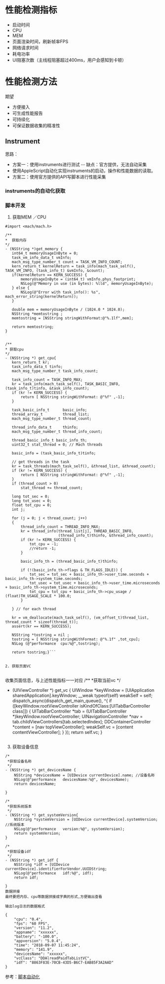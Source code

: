 # 性能检测指标
* 启动时间
* CPU
* MEM
* 页面渲染时间，刷新帧率FPS
* 网络请求时间
* 耗电功率
* UI阻塞次数（主线程阻塞超过400ms，用户会感知到卡顿）

# 性能检测方法
期望

* 方便接入
* 可生成性能报告
* 可持续化
* 可保证数据收集的精准性

## Instrument


思路： 
 
 * 方案一：使用instruments进行测试 -- 缺点：官方提供，无法自动采集
  * 使用AppleScript自动化实现instruments的启动，操作和性能数据的读取。  
 * 方案二：使用官方提供的API写脚本进行性能采集

 ### instruments的自动化获取
 
 ### 脚本开发 
 
 1. 获取MEM ／CPU

 ``` 
 #import <mach/mach.h>

/**
 *  获取内存
 */
- (NSString *)get_memory {
    int64_t memoryUsageInByte = 0;
    task_vm_info_data_t vmInfo;
    mach_msg_type_number_t count = TASK_VM_INFO_COUNT;
    kern_return_t kernelReturn = task_info(mach_task_self(), TASK_VM_INFO, (task_info_t) &vmInfo, &count);
    if(kernelReturn == KERN_SUCCESS) {
        memoryUsageInByte = (int64_t) vmInfo.phys_footprint;
        NSLog(@"Memory in use (in bytes): %lld", memoryUsageInByte);
    } else {
        NSLog(@"Error with task_info(): %s", mach_error_string(kernelReturn));
    }

    double mem = memoryUsageInByte / (1024.0 * 1024.0);
    NSString *memtostring ;
    memtostring = [NSString stringWithFormat:@"%.1lf",mem];

    return memtostring;
}


/**
 * 获取cpu
 */
- (NSString *) get_cpu{
    kern_return_t kr;
    task_info_data_t tinfo;
    mach_msg_type_number_t task_info_count;

    task_info_count = TASK_INFO_MAX;
    kr = task_info(mach_task_self(), TASK_BASIC_INFO, (task_info_t)tinfo, &task_info_count);
    if (kr != KERN_SUCCESS) {
        return [ NSString stringWithFormat: @"%f" ,-1];
    }

    task_basic_info_t      basic_info;
    thread_array_t         thread_list;
    mach_msg_type_number_t thread_count;

    thread_info_data_t     thinfo;
    mach_msg_type_number_t thread_info_count;

    thread_basic_info_t basic_info_th;
    uint32_t stat_thread = 0; // Mach threads

    basic_info = (task_basic_info_t)tinfo;

    // get threads in the task
    kr = task_threads(mach_task_self(), &thread_list, &thread_count);
    if (kr != KERN_SUCCESS) {
        return [ NSString stringWithFormat: @"%f" ,-1];
    }
    if (thread_count > 0)
        stat_thread += thread_count;

    long tot_sec = 0;
    long tot_usec = 0;
    float tot_cpu = 0;
    int j;

    for (j = 0; j < thread_count; j++)
    {
        thread_info_count = THREAD_INFO_MAX;
        kr = thread_info(thread_list[j], THREAD_BASIC_INFO,
                         (thread_info_t)thinfo, &thread_info_count);
        if (kr != KERN_SUCCESS) {
            tot_cpu = -1;
            //return -1;
        }

        basic_info_th = (thread_basic_info_t)thinfo;

        if (!(basic_info_th->flags & TH_FLAGS_IDLE)) {
            tot_sec = tot_sec + basic_info_th->user_time.seconds + basic_info_th->system_time.seconds;
            tot_usec = tot_usec + basic_info_th->user_time.microseconds + basic_info_th->system_time.microseconds;
            tot_cpu = tot_cpu + basic_info_th->cpu_usage / (float)TH_USAGE_SCALE * 100.0;
        }

    } // for each thread

    kr = vm_deallocate(mach_task_self(), (vm_offset_t)thread_list, thread_count * sizeof(thread_t));
    assert(kr == KERN_SUCCESS);

    NSString *tostring = nil ;
    tostring = [ NSString stringWithFormat: @"%.1f" ,tot_cpu];
    NSLog (@"performance  cpu:%@",tostring);

    return tostring;}```
    
  
 2. 获取页面VC
  
  ```
   收集页面信息，与上述性能指标一一对应
   /**
 *获取当前vc
 */
 - (UIViewController *) get_vc {
    UIWindow *keyWindow = [UIApplication sharedApplication].keyWindow;
    __weak typeof(self) weakSelf = self;
    dispatch_async(dispatch_get_main_queue(), ^{
        if ([keyWindow.rootViewController isKindOfClass:[UITabBarController class]]) {
            UITabBarController *tab = (UITabBarController *)keyWindow.rootViewController;
            UINavigationController *nav = tab.childViewControllers[tab.selectedIndex];
            DDContainerController *content = [nav topViewController];
            weakSelf.vc = [content contentViewController];
        }
    });
    return self.vc;
}
  
   ``` 

3. 获取设备信息

```
/*
 *获取设备名称
 */
- (NSString *) get_devicesName {
    NSString *devicesName = [UIDevice currentDevice].name; //设备名称
    NSLog(@"performance   devicesName:%@", devicesName);
    return devicesName;

}

/*
 *获取系统版本
 */
- (NSString *) get_systemVersion{
    NSString *systemVersion = [UIDevice currentDevice].systemVersion; //系统版本
    NSLog(@"performance   version:%@", systemVersion);
    return systemVersion;
}

/*
 *获取设备idf
 */
- (NSString *) get_idf {
    NSString *idf = [UIDevice currentDevice].identifierForVendor.UUIDString;
    NSLog(@"performance   idf:%@", idf);
    return idf;

}
数据拼接
最终要把内存、cpu等数据拼接成字典的形式,方便输出查看

输出log日志的数据格式

{
    "cpu": "0.4",
    "fps": "60 FPS",
    "version": "11.2",
    "appname": "xxxxxx",
    "battery": "-100.0",
    "appversion": "5.0.4",
    "time": "2018-09-07 11:45:24",
    "memory": "141.9",
    "devicesName": "xxxxxx",
    "vcClass": "DDAlreadPaidTabListVC",
    "idf": "8863F83E-70CB-43D5-B6C7-EAB85F3A2AAD"
}
```
参考：[脚本自动化](https://testerhome.com/topics/16064)


